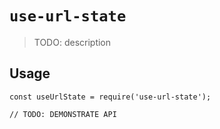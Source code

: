 # `use-url-state`

> TODO: description

## Usage

```
const useUrlState = require('use-url-state');

// TODO: DEMONSTRATE API
```
